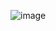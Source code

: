 ![image](https://github.com/jordan-jakisa/custom-flutter-components/assets/72340216/5d7b3224-813a-45e5-9d2b-b72e7a126948)
